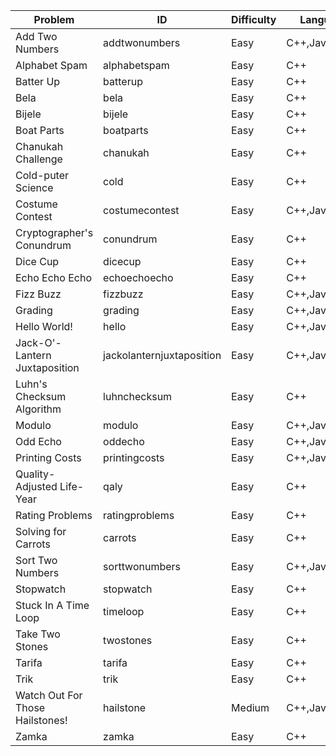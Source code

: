 Problem|ID|Difficulty|Languages
---|---|---|---
Add Two Numbers|addtwonumbers|Easy|C++,Java,Python
Alphabet Spam|alphabetspam|Easy|C++
Batter Up|batterup|Easy|C++
Bela|bela|Easy|C++
Bijele|bijele|Easy|C++
Boat Parts|boatparts|Easy|C++
Chanukah Challenge|chanukah|Easy|C++
Cold-puter Science|cold|Easy|C++
Costume Contest|costumecontest|Easy|C++,Java
Cryptographer's Conundrum|conundrum|Easy|C++
Dice Cup|dicecup|Easy|C++
Echo Echo Echo|echoechoecho|Easy|C++
Fizz Buzz|fizzbuzz|Easy|C++,Java
Grading|grading|Easy|C++,Java,Python
Hello World!|hello|Easy|C++,Java,Python
Jack-O'-Lantern Juxtaposition|jackolanternjuxtaposition|Easy|C++,Java,Python
Luhn's Checksum Algorithm|luhnchecksum|Easy|C++
Modulo|modulo|Easy|C++,Java,Python
Odd Echo|oddecho|Easy|C++,Java
Printing Costs|printingcosts|Easy|C++,Java
Quality-Adjusted Life-Year|qaly|Easy|C++
Rating Problems|ratingproblems|Easy|C++
Solving for Carrots|carrots|Easy|C++
Sort Two Numbers|sorttwonumbers|Easy|C++,Java
Stopwatch|stopwatch|Easy|C++
Stuck In A Time Loop|timeloop|Easy|C++
Take Two Stones|twostones|Easy|C++
Tarifa|tarifa|Easy|C++
Trik|trik|Easy|C++
Watch Out For Those Hailstones!|hailstone|Medium|C++,Java
Zamka|zamka|Easy|C++
